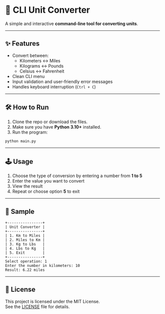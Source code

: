 # 🔁 CLI Unit Converter

A simple and interactive **command-line tool for converting units**.

---

## ✨ Features

- Convert between:
  - Kilometers ↔️ Miles
  - Kilograms ↔️ Pounds
  - Celsius ↔️ Fahrenheit
- Clean CLI menu
- Input validation and user-friendly error messages
- Handles keyboard interruption (`Ctrl + C`)

---

## 🛠️ How to Run

1. Clone the repo or download the files.
2. Make sure you have **Python 3.10+** installed.
3. Run the program:

```bash
python main.py
```

---

## 🕹️ Usage

1. Choose the type of conversion by entering a number from **1 to 5**
2. Enter the value you want to convert
3. View the result
4. Repeat or choose option **5** to exit

---

## 🧪 Sample

```text
+----------------+
| Unit Converter |
+----------------+
| 1. Km to Miles |
| 2. Miles to Km |
| 3. Kg to Lbs   |
| 4. Lbs to Kg   |
| 5. Exit        |
+----------------+
Select operation: 1
Enter the number in kilometers: 10
Result: 6.22 miles
```

---

## 🧾 License

This project is licensed under the MIT License.  
See the [LICENSE](./LICENSE) file for details.
